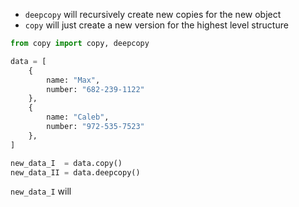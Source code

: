 - `deepcopy` will recursively create new copies for the new object
- `copy` will just create a new version for the highest level structure

```python
from copy import copy, deepcopy

data = [
	{
		name: "Max",
		number: "682-239-1122"
	},
	{
		name: "Caleb",
		number: "972-535-7523"
	},
]

new_data_I  = data.copy()
new_data_II = data.deepcopy()
```

`new_data_I` will 